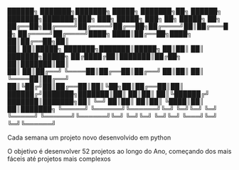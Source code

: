 ██████╗ ███████╗███████╗ █████╗ ███████╗██╗ ██████╗     ███████╗███████╗███╗   ███╗ █████╗ ███╗   ██╗ █████╗ ██╗     
██╔══██╗██╔════╝██╔════╝██╔══██╗██╔════╝██║██╔═══██╗    ██╔════╝██╔════╝████╗ ████║██╔══██╗████╗  ██║██╔══██╗██║     
██║  ██║█████╗  ███████╗███████║█████╗  ██║██║   ██║    ███████╗█████╗  ██╔████╔██║███████║██╔██╗ ██║███████║██║     
██║  ██║██╔══╝  ╚════██║██╔══██║██╔══╝  ██║██║   ██║    ╚════██║██╔══╝  ██║╚██╔╝██║██╔══██║██║╚██╗██║██╔══██║██║     
██████╔╝███████╗███████║██║  ██║██║     ██║╚██████╔╝    ███████║███████╗██║ ╚═╝ ██║██║  ██║██║ ╚████║██║  ██║███████╗
╚═════╝ ╚══════╝╚══════╝╚═╝  ╚═╝╚═╝     ╚═╝ ╚═════╝     ╚══════╝╚══════╝╚═╝     ╚═╝╚═╝  ╚═╝╚═╝  ╚═══╝╚═╝  ╚═╝╚══════╝
                                                                                                                     
Cada semana um projeto novo desenvolvido em python

O objetivo é desenvolver 52 projetos ao longo do Ano, começando dos mais fáceis até projetos mais complexos

